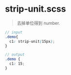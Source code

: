 # strip-unit.scss
> 去掉单位得到 number.

```scss
// input
.demo{
  c1: strip-unit(15px);
}

// output
.demo {
  c1: 15;
}
```
